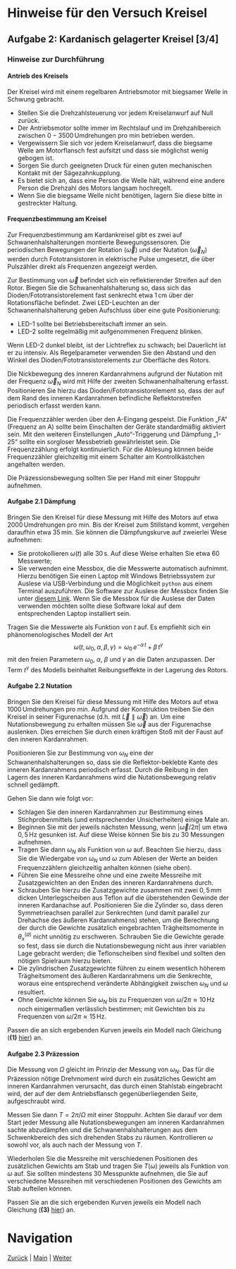 # Hinweise für den Versuch Kreisel

## Aufgabe 2: Kardanisch gelagerter Kreisel [3/4]

### Hinweise zur Durchführung

#### Antrieb des Kreisels

Der Kreisel wird mit einem regelbaren Antriebsmotor mit biegsamer Welle in Schwung gebracht. 

- Stellen Sie die Drehzahlsteuerung vor jedem Kreiselanwurf auf Null zurück. 
- Der Antriebsmotor sollte immer im Rechtslauf und im Drehzahlbereich zwischen $0-3500\,\text{Umdrehungen pro min}$ betrieben werden. 
- Vergewissern Sie sich vor jedem Kreiselanwurf, dass die biegsame Welle am Motorflansch fest aufsitzt und dass sie möglichst wenig gebogen
  ist. 
- Sorgen Sie durch geeigneten Druck für einen guten mechanischen Kontakt mit der Sägezahnkupplung.
- Es bietet sich an, dass eine Person die Welle hält, während eine andere Person die Drehzahl des Motors langsam hochregelt. 
- Wenn Sie die biegsame Welle nicht benötigen, lagern Sie diese bitte in gestreckter Haltung.

#### Frequenzbestimmung am Kreisel

Zur Frequenzbestimmung am Kardankreisel gibt es zwei auf Schwanenhalshalterungen montierte Bewegungssensoren. Die periodischen Bewegungen der Rotation ($\vec{\omega}$) und der Nutation ($\vec{\omega}_{N}$) werden durch Fototransistoren in elektrische Pulse umgesetzt, die über Pulszähler direkt als Frequenzen angezeigt werden. 

Zur Bestimmung von $\vec{\omega}$ befindet sich ein reflektierender Streifen auf den Rotor. Biegen Sie die Schwanenhalshalterung so, dass sich das Dioden/Fototransistorelement fast senkrecht etwa $1\,\mathrm{cm}$ über der Rotationsfläche befindet. Zwei LED-Leuchten an der Schwanenhalshalterung geben Aufschluss über eine gute Positionierung:

- LED-1 sollte bei Betriebsbereitschaft immer an sein.
- LED-2 sollte regelmäßig mit aufgenommenen Frequenz blinken. 

Wenn LED-2 dunkel bleibt, ist der Lichtreflex zu schwach; bei Dauerlicht ist er zu intensiv. Als Regelparameter verwenden Sie den Abstand und den Winkel
des Dioden/Fototransistorelements zur Oberfläche des Rotors.

Die Nickbewegung des inneren Kardanrahmens aufgrund der Nutation mit der Frequenz $\vec{\omega}_{N}$ wird mit Hilfe der zweiten Schwanenhalhalterung erfasst. Positionieren Sie hierzu das Dioden/Fototransistorelement so, dass der auf dem Rand des inneren Kardanrahmen befindliche Reflektorstreifen periodisch erfasst werden kann. 

Die Frequenzzähler werden über den A-Eingang gespeist. Die Funktion „FA“ (Frequenz an A) sollte beim Einschalten der Geräte standardmäßig aktiviert sein. Mit den weiteren Einstellungen „Auto“-Triggerung und Dämpfung „1-25“ sollte ein sorgloser Messbetrieb gewährleistet sein. Die Frequenzzählung erfolgt kontinuierlich. Für die Ablesung können beide Frequenzzähler gleichzeitig mit
einem Schalter am Kontrollkästchen angehalten werden.

Die Präzessionsbewegung sollten Sie per Hand mit einer Stoppuhr aufnehmen.

#### Aufgabe 2.1 Dämpfung

Bringen Sie den Kreisel für diese Messung mit Hilfe des Motors auf etwa $2000\,\text{Umdrehungen pro min}$. Bis der Kreisel zum Stillstand kommt, vergehen daraufhin etwa $35\,\mathrm{min}$. Sie können die Dämpfungskurve auf zweierlei Wese aufnehmen: 

- Sie protokollieren $\omega(t)$ alle $30\,\mathrm{s}$. Auf diese Weise erhalten Sie etwa 60 Messwerte;
- Sie verwenden eine Messbox, die die Messwerte automatisch aufnimmt. Hierzu benötigen Sie einen Laptop mit Windows Betriebssystem zur Auslese via USB-Verbindung und die Möglichkeit `python` aus einem Terminal auszuführen. Die Software zur Auslese der  Messbox finden Sie unter [diesem Link](https://github.com/Xraydylan/MessBox). Wenn Sie die Messbox für die Auslese der Daten verwenden möchten sollte diese Software lokal auf dem entsprechenden Laptop installiert sein.

Tragen Sie die Messwerte als Funktion von $t$ auf. Es empfiehlt sich ein phänomenologisches Modell der Art
$$
\begin{equation*}
\omega(t, \omega_{0}, \alpha, \beta, \gamma) = \omega_{0}\,e^{-\alpha\,t} + \beta\,t^{\gamma}
\end{equation*}
$$
mit den freien Parametern $\omega_{0}$, $\alpha$, $\beta$ und $\gamma$ an die Daten anzupassen. Der Term $t^{\gamma}$ des Modells beinhaltet Reibungseffekte in der Lagerung des Rotors. 

#### Aufgabe 2.2 Nutation

Bringen Sie den Kreisel für diese Messung mit Hilfe des Motors auf etwa $1000\,\text{Umdrehungen pro min}$. Aufgrund der Konstruktion treiben Sie den Kreisel in seiner Figurenachse (d.h. mit $\vec{L}\parallel\vec{\omega}$) an.  Um eine Nutationsbewegung zu erhalten müssen Sie $\vec{\omega}$ aus der Figurenachse auslenken. Dies erreichen Sie durch einen kräftigen Stoß mit der Faust auf den inneren Kardanrahmen. 

Positionieren Sie zur Bestimmung von $\omega_{N}$ eine der Schwanenhalshalterungen so, dass sie die Reflektor-beklebte Kante des inneren Kardanrahmens periodisch erfasst. Durch die Reibung in den Lagern des inneren Kardanrahmens wird die Nutationsbewegung relativ schnell gedämpft. 

Gehen Sie dann wie folgt vor:

- Schlagen Sie den inneren Kardanrahmen zur Bestimmung eines Stichprobenmittels (und entsprechender Unsicherheiten) einige Male an. 
- Beginnen Sie mit der jeweils nächsten Messung, wenn $|\vec{\omega}/2\pi|$ um etwa $0,5\,\mathrm{Hz}$ gesunken ist. Auf diese Weise können Sie bis zu 30 Messungen aufnehmen. 
- Tragen Sie dann $\omega_{N}$ als Funktion von $\omega$ auf. Beachten Sie hierzu, dass Sie die Wiedergabe von $\omega_{N}$ und $\omega$ zum Ablesen der Werte an beiden Frequenzzählern gleichzeitig anhalten können (siehe oben).
- Führen Sie eine Messreihe ohne und eine zweite Messreihe mit Zusatzgewichten an den Enden des inneren Kardanrahmens durch. 
- Schrauben Sie hierzu die Zusatzgewichte zusammen mit zwei $0,5\,\mathrm{mm}$ dicken Unterlegscheiben aus Teflon auf die überstehenden Gewinde der inneren Kardanachse auf. Positionieren Sie die Zylinder so, dass deren Symmetrieachsen parallel zur Senkrechten (und damit parallel zur Drehachse des äußeren Kardanrahmens) stehen, um die Berechnung der durch die Gewichte zusätzlich eingebrachten Trägheitsmomente in $\theta_{x}^{(a)}$ nicht unnötig zu erschweren. Schrauben Sie die Gewichte gerade so fest, dass sie durch die Nutationsbewegung nicht aus ihrer variablen Lage gebracht werden; die Teflonscheiben sind flexibel und sollten den nötigen Spielraum hierzu bieten.
- Die zylindrischen Zusatzgewichte führen zu einem wesentlich höherem Trägheitsmoment des äußeren Kardanrahmens um die Senkrechte, woraus eine entsprechend veränderte Abhängigkeit zwischen $\omega_{N}$ und $\omega$ resultiert. 
- Ohne Gewichte können Sie $\omega_{N}$ bis zu Frequenzen von $\omega/2\pi\approx 10\,\mathrm{Hz}$ noch einigermaßen verlässlich bestimmen; mit Gewichten bis zu Frequenzen von $\omega/2\pi\approx 15\,\mathrm{Hz}$.

Passen die an sich ergebenden Kurven jeweils ein Modell nach Gleichung (**(1)** [hier](https://gitlab.kit.edu/kit/etp-lehre/p1-praktikum/students/-/blob/main/Kreisel/doc/Hinweise-Aufgabe-2-a.md)) an. 

#### Aufgabe 2.3 Präzession

Die Messung von $\Omega$ gleicht im Prinzip der Messung von $\omega_{N}$. Das für die Präzession nötige Drehmoment wird durch ein zusätzliches Gewicht am inneren Kardanrahmen verursacht, das durch einen Stahlstab eingebracht wird, der auf der dem Antriebsflansch gegenüberliegenden Seite, aufgeschraubt wird. 

Messen Sie dann $T=2\pi/\Omega$ mit einer Stoppuhr. Achten Sie darauf vor dem Start jeder Messung alle Nutationsbewegungen am inneren Kardanrahmen sachte abzudämpfen und die Schwanenhalshalterungen aus dem Schwenkbereich des sich drehenden Stabs zu räumen. Kontrollieren $\omega$ sowohl vor, als auch nach der Messung von $T$.

Wiederholen Sie die Messreihe mit verschiedenen Positionen des zusätzlichen Gewichts am Stab und tragen Sie $T(\omega)$ jeweils als Funktion von $\omega$ auf. Sie sollten mindestens 30 Messpunkte aufnehmen, die Sie auf verschiedene Messreihen mit verschiedenen Positionen des Gewichts am Stab aufteilen können. 

Passen Sie an die sich ergebenden Kurven jeweils ein Modell nach Gleichung (**(3)** [hier](https://gitlab.kit.edu/kit/etp-lehre/p1-praktikum/students/-/blob/main/Kreisel/doc/Hinweise-Aufgabe-2-a.md)) an. 

# Navigation

[Zurück](https://gitlab.kit.edu/kit/etp-lehre/p1-praktikum/students/-/blob/main/Kreisel/doc/Hinweise-Aufgabe-2-a.md) | [Main](https://gitlab.kit.edu/kit/etp-lehre/p1-praktikum/students/-/tree/main/Kreisel) | [Weiter](https://gitlab.kit.edu/kit/etp-lehre/p1-praktikum/students/-/blob/main/Kreisel/doc/Hinweise-Aufgabe-2-c.md)

